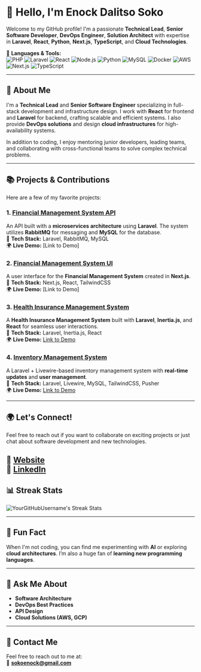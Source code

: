 # 👋 Hello, I'm Enock Dalitso Soko  
Welcome to my GitHub profile! I'm a passionate **Technical Lead**, **Senior Software Developer**, **DevOps Engineer**, **Solution Architect** with expertise in **Laravel**, **React**, **Python**, **Next.js**, **TypeScript**, and **Cloud Technologies**.

🔧 **Languages & Tools:**  
![PHP](https://img.shields.io/badge/PHP-8.0-blue?logo=php) ![Laravel](https://img.shields.io/badge/Laravel-red?logo=laravel) ![React](https://img.shields.io/badge/React-17-blue?logo=react) ![Node.js](https://img.shields.io/badge/Node.js-green?logo=node.js) ![Python](https://img.shields.io/badge/Python-3.x-blue?logo=python) ![MySQL](https://img.shields.io/badge/MySQL-orange?logo=mysql) ![Docker](https://img.shields.io/badge/Docker-blue?logo=docker) ![AWS](https://img.shields.io/badge/AWS-FF9900?logo=amazon-aws) ![Next.js](https://img.shields.io/badge/Next.js-black?logo=next.js) ![TypeScript](https://img.shields.io/badge/TypeScript-blue?logo=typescript)

---

## 🚀 About Me  
I'm a **Technical Lead** and **Senior Software Engineer** specializing in full-stack development and infrastructure design. I work with **React** for frontend and **Laravel** for backend, crafting scalable and efficient systems. I also provide **DevOps solutions** and design **cloud infrastructures** for high-availability systems.

In addition to coding, I enjoy mentoring junior developers, leading teams, and collaborating with cross-functional teams to solve complex technical problems.

---

## 📚 Projects & Contributions  
Here are a few of my favorite projects:

### 1. [**Financial Management System API**](https://github.com/Enoch18/financial_transactions_system_api)  
An API built with a **microservices architecture** using **Laravel**. The system utilizes **RabbitMQ** for messaging and **MySQL** for the database.  
🔗 **Tech Stack:** Laravel, RabbitMQ, MySQL  
🌍 **Live Demo:** [Link to Demo]

### 2. [**Financial Management System UI**](https://github.com/Enoch18/financial_transaction_ui)  
A user interface for the **Financial Management System** created in **Next.js**.  
🔗 **Tech Stack:** Next.js, React, TailwindCSS  
🌍 **Live Demo:** [Link to Demo]

### 3. [**Health Insurance Management System**](https://github.com/Enoch18/health_insurance)  
A **Health Insurance Management System** built with **Laravel**, **Inertia.js**, and **React** for seamless user interactions.  
🔗 **Tech Stack:** Laravel, Inertia.js, React  
🌍 **Live Demo:** [Link to Demo](http://ec2-18-212-61-128.compute-1.amazonaws.com)

### 4. [**Inventory Management System**](https://github.com/Enoch18/ims)  
A Laravel + Livewire-based inventory management system with **real-time updates** and **user management**.  
🔗 **Tech Stack:** Laravel, Livewire, MySQL, TailwindCSS, Pusher  
🌍 **Live Demo:** [Link to Demo](http://ec2-52-207-221-160.compute-1.amazonaws.com)

---

## 🌍 Let's Connect!  
Feel free to reach out if you want to collaborate on exciting projects or just chat about software development and new technologies.

🔗 **[Website](https://www.enockdsoko.com)**  
🔗 **[LinkedIn](https://www.linkedin.com/in/enock-d-soko/)**  
---

## 📊 Streak Stats  
![YourGitHubUsername's Streak Stats](https://github-readme-streak-stats.herokuapp.com/?user=Enoch18&theme=dark)

---

## 🎉 Fun Fact  
When I'm not coding, you can find me experimenting with **AI** or exploring **cloud architectures**. I’m also a huge fan of **learning new programming languages**.

---

## 💬 Ask Me About  
- **Software Architecture**  
- **DevOps Best Practices**  
- **API Design**  
- **Cloud Solutions (AWS, GCP)**  

---

## 📧 Contact Me  
Feel free to reach out to me at:  
📧 **[sokoenock@gmail.com](mailto:sokoenock@gmail.com)**
